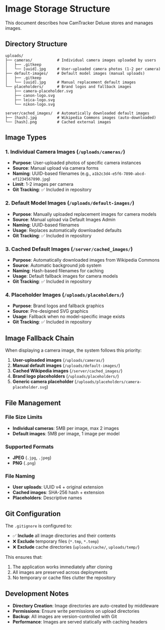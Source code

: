 # Image Storage Structure

This document describes how CamTracker Deluxe stores and manages images.

## Directory Structure

```
uploads/
├── cameras/           # Individual camera images uploaded by users
│   ├── .gitkeep
│   └── [uuid].jpg     # User-uploaded camera photos (1-2 per camera)
├── default-images/    # Default model images (manual uploads)
│   ├── .gitkeep
│   └── [uuid].jpg     # Manual replacement default images
└── placeholders/      # Brand logos and fallback images
    ├── camera-placeholder.svg
    ├── canon-logo.svg
    ├── leica-logo.svg
    └── nikon-logo.svg

server/cached_images/  # Automatically downloaded default images
├── [hash].jpg         # Wikipedia Commons images (auto-downloaded)
└── [hash].png         # Cached external images
```

## Image Types

### 1. **Individual Camera Images** (`/uploads/cameras/`)
- **Purpose**: User-uploaded photos of specific camera instances
- **Source**: Manual upload via camera forms
- **Naming**: UUID-based filenames (e.g., `a1b2c3d4-e5f6-7890-abcd-ef1234567890.jpg`)
- **Limit**: 1-2 images per camera
- **Git Tracking**: ✅ Included in repository

### 2. **Default Model Images** (`/uploads/default-images/`)
- **Purpose**: Manually uploaded replacement images for camera models
- **Source**: Manual upload via Default Images Admin
- **Naming**: UUID-based filenames
- **Usage**: Replaces automatically downloaded defaults
- **Git Tracking**: ✅ Included in repository

### 3. **Cached Default Images** (`/server/cached_images/`)
- **Purpose**: Automatically downloaded images from Wikipedia Commons
- **Source**: Automatic background job system
- **Naming**: Hash-based filenames for caching
- **Usage**: Default fallback images for camera models
- **Git Tracking**: ✅ Included in repository

### 4. **Placeholder Images** (`/uploads/placeholders/`)
- **Purpose**: Brand logos and fallback graphics
- **Source**: Pre-designed SVG graphics
- **Usage**: Fallback when no model-specific image exists
- **Git Tracking**: ✅ Included in repository

## Image Fallback Chain

When displaying a camera image, the system follows this priority:

1. **User-uploaded images** (`/uploads/cameras/`)
2. **Manual default images** (`/uploads/default-images/`)
3. **Cached Wikipedia images** (`/server/cached_images/`)
4. **Brand logo placeholders** (`/uploads/placeholders/`)
5. **Generic camera placeholder** (`/uploads/placeholders/camera-placeholder.svg`)

## File Management

### File Size Limits
- **Individual cameras**: 5MB per image, max 2 images
- **Default images**: 5MB per image, 1 image per model

### Supported Formats
- **JPEG** (`.jpg`, `.jpeg`)
- **PNG** (`.png`)

### File Naming
- **User uploads**: UUID v4 + original extension
- **Cached images**: SHA-256 hash + extension
- **Placeholders**: Descriptive names

## Git Configuration

The `.gitignore` is configured to:
- ✅ **Include** all image directories and their contents
- ❌ **Exclude** temporary files (`*.tmp`, `*.temp`)
- ❌ **Exclude** cache directories (`uploads/cache/`, `uploads/temp/`)

This ensures that:
1. The application works immediately after cloning
2. All images are preserved across deployments
3. No temporary or cache files clutter the repository

## Development Notes

- **Directory Creation**: Image directories are auto-created by middleware
- **Permissions**: Ensure write permissions on upload directories
- **Backup**: All images are version-controlled with Git
- **Performance**: Images are served statically with caching headers
